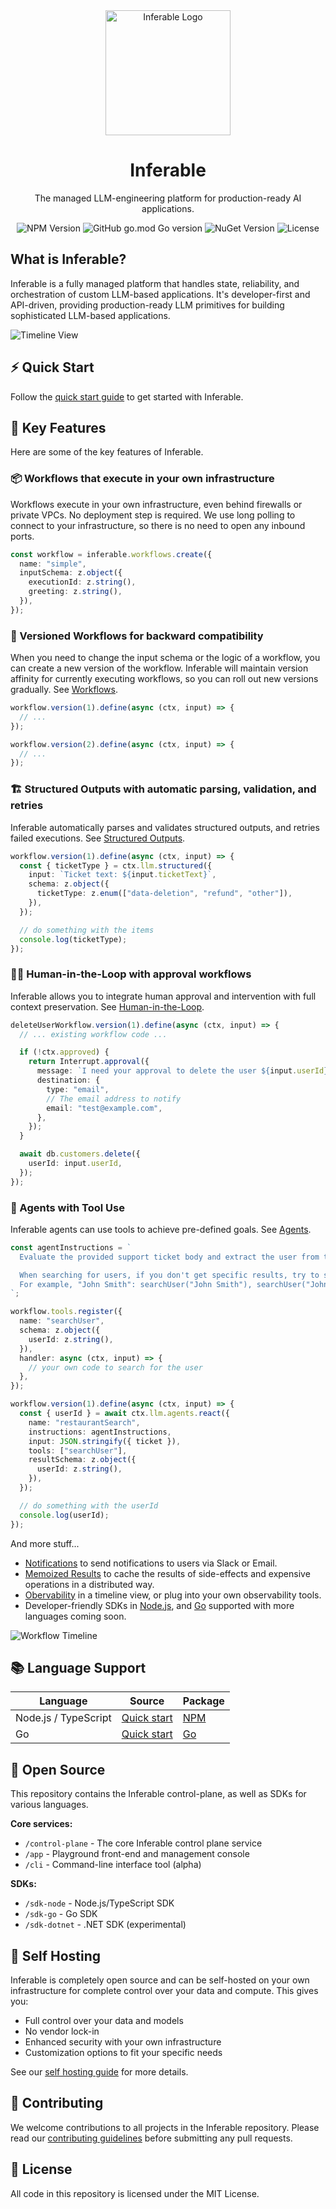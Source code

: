 <div align="center">

<img src="./assets/logo.png" alt="Inferable Logo" width="200" />

# Inferable

The managed LLM-engineering platform for production-ready AI applications.

![NPM Version](https://img.shields.io/npm/v/inferable?color=32CD32&style=for-the-badge) ![GitHub go.mod Go version](https://img.shields.io/github/go-mod/go-version/inferablehq/inferable?filename=sdk-go%2Fgo.mod&color=32CD32&style=for-the-badge) ![NuGet Version](https://img.shields.io/nuget/v/inferable?color=32CD32&style=for-the-badge)
![License](https://img.shields.io/github/license/inferablehq/inferable?color=32CD32&style=for-the-badge)

</div>

## What is Inferable?

Inferable is a fully managed platform that handles state, reliability, and orchestration of custom LLM-based applications. It's developer-first and API-driven, providing production-ready LLM primitives for building sophisticated LLM-based applications.

![Timeline View](./assets/workflow-list.png)

## ⚡️ Quick Start

Follow the [quick start guide](https://docs.inferable.ai/pages/quick-start) to get started with Inferable.

## 🔑 Key Features

Here are some of the key features of Inferable.

### 📦 Workflows that execute in your own infrastructure

Workflows execute in your own infrastructure, even behind firewalls or private VPCs. No deployment step is required. We use long polling to connect to your infrastructure, so there is no need to open any inbound ports.

```typescript
const workflow = inferable.workflows.create({
  name: "simple",
  inputSchema: z.object({
    executionId: z.string(),
    greeting: z.string(),
  }),
});
```

### 🔄 Versioned Workflows for backward compatibility

When you need to change the input schema or the logic of a workflow, you can create a new version of the workflow. Inferable will maintain version affinity for currently executing workflows, so you can roll out new versions gradually. See [Workflows](https://docs.inferable.ai/pages/workflows).

```typescript
workflow.version(1).define(async (ctx, input) => {
  // ...
});

workflow.version(2).define(async (ctx, input) => {
  // ...
});
```

### 🏗️ Structured Outputs with automatic parsing, validation, and retries

Inferable automatically parses and validates structured outputs, and retries failed executions. See [Structured Outputs](https://docs.inferable.ai/pages/structured-outputs).

```typescript
workflow.version(1).define(async (ctx, input) => {
  const { ticketType } = ctx.llm.structured({
    input: `Ticket text: ${input.ticketText}`,
    schema: z.object({
      ticketType: z.enum(["data-deletion", "refund", "other"]),
    }),
  });

  // do something with the items
  console.log(ticketType);
});
```

### 🧑‍💼 Human-in-the-Loop with approval workflows

Inferable allows you to integrate human approval and intervention with full context preservation. See [Human-in-the-Loop](https://docs.inferable.ai/pages/human-in-the-loop).

```typescript
deleteUserWorkflow.version(1).define(async (ctx, input) => {
  // ... existing workflow code ...

  if (!ctx.approved) {
    return Interrupt.approval({
      message: `I need your approval to delete the user ${input.userId}. Is this ok?`,
      destination: {
        type: "email",
        // The email address to notify
        email: "test@example.com",
      },
    });
  }

  await db.customers.delete({
    userId: input.userId,
  });
});
```

### 🤖 Agents with Tool Use

Inferable agents can use tools to achieve pre-defined goals. See [Agents](https://docs.inferable.ai/pages/agents).

```typescript
const agentInstructions = `
  Evaluate the provided support ticket body and extract the user from the database.

  When searching for users, if you don't get specific results, try to search with a more general term with sub strings with unique nouns.
  For example, "John Smith": searchUser("John Smith"), searchUser("John"), searchUser("Smith"), etc.
`;

workflow.tools.register({
  name: "searchUser",
  schema: z.object({
    userId: z.string(),
  }),
  handler: async (ctx, input) => {
    // your own code to search for the user
  },
});

workflow.version(1).define(async (ctx, input) => {
  const { userId } = await ctx.llm.agents.react({
    name: "restaurantSearch",
    instructions: agentInstructions,
    input: JSON.stringify({ ticket }),
    tools: ["searchUser"],
    resultSchema: z.object({
      userId: z.string(),
    }),
  });

  // do something with the userId
  console.log(userId);
});
```

And more stuff...

- [Notifications](https://docs.inferable.ai/pages/notifications) to send notifications to users via Slack or Email.
- [Memoized Results](https://docs.inferable.ai/pages/results) to cache the results of side-effects and expensive operations in a distributed way.
- [Obervability](https://docs.inferable.ai/pages/observability) in a timeline view, or plug into your own observability tools.
- Developer-friendly SDKs in [Node.js](./sdk-node/README.md), and [Go](./sdk-go/README.md) supported with more languages coming soon.

![Workflow Timeline](./assets/workflow-timeline.png)

## 📚 Language Support

| Language             | Source                              | Package                                                          |
| -------------------- | ----------------------------------- | ---------------------------------------------------------------- |
| Node.js / TypeScript | [Quick start](./sdk-node/README.md) | [NPM](https://www.npmjs.com/package/inferable)                   |
| Go                   | [Quick start](./sdk-go/README.md)   | [Go](https://pkg.go.dev/github.com/inferablehq/inferable/sdk-go) |

## 🚀 Open Source

This repository contains the Inferable control-plane, as well as SDKs for various languages.

**Core services:**

- `/control-plane` - The core Inferable control plane service
- `/app` - Playground front-end and management console
- `/cli` - Command-line interface tool (alpha)

**SDKs:**

- `/sdk-node` - Node.js/TypeScript SDK
- `/sdk-go` - Go SDK
- `/sdk-dotnet` - .NET SDK (experimental)

## 💾 Self Hosting

Inferable is completely open source and can be self-hosted on your own infrastructure for complete control over your data and compute. This gives you:

- Full control over your data and models
- No vendor lock-in
- Enhanced security with your own infrastructure
- Customization options to fit your specific needs

See our [self hosting guide](https://docs.inferable.ai/pages/self-hosting) for more details.

## 🤝 Contributing

We welcome contributions to all projects in the Inferable repository. Please read our [contributing guidelines](./CONTRIBUTING.md) before submitting any pull requests.

## 📝 License

All code in this repository is licensed under the MIT License.
